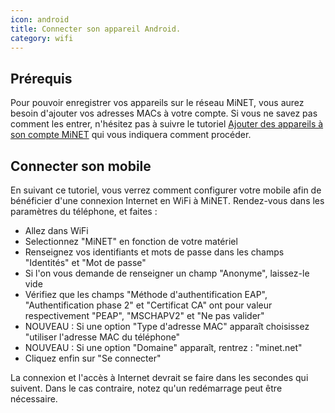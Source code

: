 ```yaml
---
icon: android
title: Connecter son appareil Android.
category: wifi
---
```


## Prérequis

Pour pouvoir enregistrer vos appareils sur le réseau MiNET, vous aurez besoin d'ajouter vos adresses MACs à votre compte. Si vous ne savez pas comment les entrer, n'hésitez pas à suivre le tutoriel [Ajouter des appareils à son compte MiNET](/tutoriels/ajouter-des-appareils) qui vous indiquera comment procéder.

## Connecter son mobile

En suivant ce tutoriel, vous verrez comment configurer votre mobile afin de bénéficier d'une connexion Internet en WiFi à MiNET. Rendez-vous dans les paramètres du téléphone, et faites :

 - Allez dans WiFi
 - Selectionnez "MiNET" en fonction de votre matériel
 - Renseignez vos identifiants et mots de passe dans les champs "Identités" et "Mot de passe"
 - Si l'on vous demande de renseigner un champ "Anonyme", laissez-le vide
 - Vérifiez que les champs "Méthode d'authentification EAP", "Authentification phase 2" et "Certificat CA" ont pour valeur respectivement "PEAP", "MSCHAPV2" et "Ne pas valider"
 - <span class="text-red-600">NOUVEAU</span> : Si une option "Type d'adresse MAC" apparaît choisissez "utiliser l'adresse MAC du téléphone"
 - <span class="text-red-600">NOUVEAU</span> : Si une option "Domaine" apparaît, rentrez : "minet.net"
 - Cliquez enfin sur "Se connecter"

La connexion et l'accès à Internet devrait se faire dans les secondes qui suivent. Dans le cas contraire, notez qu'un redémarrage peut être nécessaire.